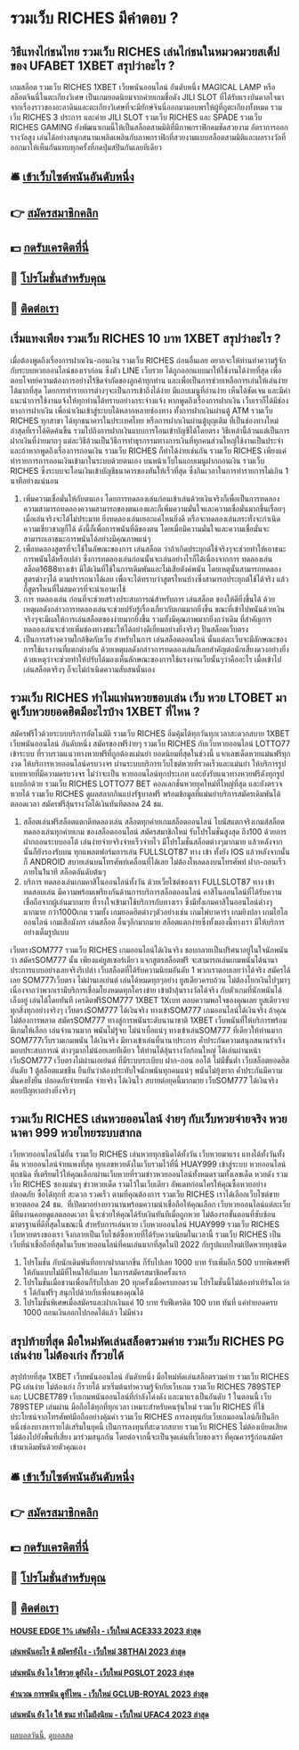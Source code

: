 # รวมเว็บ RICHES มีคำตอบ ?
## วิธีแทงไก่ชนไทย รวมเว็บ RICHES เล่นไก่ชนในหมวดมวยสเต็ปของ UFABET 1XBET สรุปว่าอะไร ?
เกมสล็อต รวมเว็บ RICHES 1XBET เว็บพนันออนไลน์ อันดับหนึ่ง MAGICAL LAMP หรือสล็อตจินนี่ในตะเกียงวิเศษ เป็นเกมยอดนิยมจากค่ายเกมชื่อดัง JILI SLOT ที่ได้รับแรงบันดาลใจมาจากเรื่องราวของอะลาดินและตะเกียงวิเศษที่จะมียักษ์จินนี่ออกมามอบพรให้ผู้ที่ถูตะเกียงทั้งหมด รวมเว็บ RICHES 3 ประการ และค่าย JILI SLOT รวมเว็บ RICHES และ SPADE รวมเว็บ RICHES GAMING ยังพัฒนาเกมนี้ให้เป็นสล็อตสามมิติที่มีภาพกราฟิกคมชัดสวยงาม อัตราการออกรางวัลสูง เล่นได้อย่างสนุกสนานเพลิดเพลินกับภาพกราฟิกที่สวยงามแบบสล็อตสามมิติและผลรางวัลที่ออกมาให้เห็นกันแทบทุกครั้งที่กดปุ่มสปินกันเลยทีเดียว

## 🛎 [เข้าเว็บไซต์พนันอันดับหนึ่ง](https://bit.ly/3SdLNi2)
## 👉 [สมัครสมาชิกคลิก](https://bit.ly/3SdLNi2)
## 💵 [กดรับเครดิตที่นี่](https://bit.ly/3dyRKHj)
## 👑 [โปรโมชั่นสำหรับคุณ](https://bit.ly/3dyRKHj)
## 📱 [ติดต่อเรา](https://bit.ly/3dyRKHj)

## เริ่มแทงเพียง รวมเว็บ RICHES 10 บาท 1XBET สรุปว่าอะไร ?
เมื่อต้องพูดถึงเรื่องการฝากเงิน-ถอนเงิน รวมเว็บ RICHES ก่อนอื่นเลย อยากจะให้ท่านทำความรู้จักกับระบบหวยออนไลน์ของเราก่อน ซึ่งตัว LINE เว็บรวย ได้ถูกออกแบบมาให้ใช้งานได้ง่ายที่สุด เพื่อตอบโจทย์ความต้องการอย่างไร้ขีดจำกัดของลูกค้าทุกท่าน และเพื่อเป็นการช่วยเหลือการเล่นให้เล่นง่ายได้มากที่สุด โดยการทำรายการต่างๆจะเป็นการเข้าถึงได้ง่าย มีแถบเมนูที่อ่านง่าย เห็นได้ชัดเจน และมีคำแนะนำการใช้งานแจ้งให้ทุกท่านได้ทราบอย่างกระจ่างแจ้ง หากพูดถึงเรื่องการฝากเงิน เว็บเราก็ได้มีช่องทางการฝากเงิน เพื่อนำเงินเข้าสู่ระบบได้หลากหลายช่องทาง ทั้งการฝากเงินผ่านตู้ ATM รวมเว็บ RICHES ทุกสาขา ได้ทุกธนาคารในประเทศไทย หรือการฝากเงินผ่านตู้บุญเติม ที่เป็นช่องทางใหม่ล่าสุดที่เราได้คิดค้นขึ้น รวมไปถึงการฝากเงินแบบการโอนเข้าบัญชีได้โดยตรง วิธีเหล่านี้ล้วนแต่เป็นการฝากเงินที่ง่ายมากๆ แต่ละวิธีล้วนเป็นวิธีการทำธุรกรรมทางการเงินที่ทุกคนส่วนใหญ่ใช้งานเป็นประจำ และถ้าหากพูดถึงเรื่องการถอนเงิน รวมเว็บ RICHES ก็ทำได้ง่ายเช่นกัน รวมเว็บ RICHES เพียงแค่ทำรายการการถอนเงินเข้ามาในระบบด้วยตนเอง บนหน้าเว็บในแถบเมนูฝากถอนเงิน รวมเว็บ RICHES ซึ่งระบบจะโอนเงินเข้าบัญชีธนาคารของทันให้เร็วที่สุด ซึ่งกินเวลาในการทำรายการไม่เกิน 1 นาทีอย่างแน่นอน
1. เพิ่มความเชื่อมั่นให้กับตนเอง โดยการทดลองเล่นก่อนเข้าเล่นด้วยเงินจริงก็เพื่อเป็นการทดลองความสามารถทดลองความสามารถของตนเองและก็เพิ่มความมั่นใจและความเชื่อมั่นมากขึ้นเรื่อยๆ เมื่อเล่นจริงจะได้ไม่ประมาท ยิ่งทดลองเล่นเยอะแค่ไหนยิ่งดี หรือจะทดลองเล่นกระทั่งจะกำเนิดความเชี่ยวชาญก็ได้ ดังนี้ก็เพื่อการพนันที่ดีของตน โดยเมื่อมีความมั่นใจและความเชื่อมั่นจะสามารถเอาชนะการพนันได้อย่างมีคุณภาพแน่ๆ
2. เพื่อทดลองสูตรที่จะใช้ในลัษณะของการ เล่นสล็อต ว่าถ้าเกิดประยุกต์ใช้จริงๆจะช่วยทำให้เอาชนะการพนันได้หรือเปล่า ซึ่งการทดลองเล่นก่อนนั้นจะเล่นอย่างไรก็ได้เนื่องจากการ ทดลองเล่นสล็อต1688ทางเข้า มิได้เงินที่ใช้ในการเดิมพันและไม่เสียตังค์พนัน โดยเหตุนั้นสามารถทดลองสูตรต่างๆได้ ตามปรารถนาได้เลย เพื่อจะได้ทราบว่าสูตรไหนบ้างซึ่งสามารถประยุกต์ใช้ได้จริง แล้วก็สูตรไหนที่ไม่สมควรที่จะนำเอามาใช้
3. การ ทดลองเล่น ก่อนที่จะช่วยสร้างประสบการณ์สำหรับการ เล่นสล็อต ของให้ดียิ่งขึ้นได้ ด้วยเหตุผลดังกล่าวการทดลองเล่นจะช่วยปรับรู้เรื่องเกี่ยวกับเกมมากยิ่งขึ้น ขณะที่เข้าไปพนันด้วยเงินจริงๆจะมีผลให้การเล่นสล็อตของง่ายมากยิ่งขึ้น รวมทั้งมีคุณภาพมากยิ่งกว่าเดิม ที่สำคัญการทดลองเล่นจะช่วยเพิ่มช่องทางชนะให้ได้อย่างดีเยี่ยมอย่างยิ่งจริงๆ ปั่นสล็อตเว็บตรง
4. เป็นการสร้างความใกล้ชิดกับเว็บ สำหรับในการ เล่นสล็อตออนไลน์ นั้นแต่ละเว็บจะมีลักษณะของการใช้แรงงานที่แตกต่างกัน ด้วยเหตุผลดังกล่าวการทดลองเล่นก็เลยสำคัญต่อนักเสี่ยงดวงอย่างยิ่ง ด้วยเหตุว่าจะช่วยทำให้ปรับได้มองเห็นลักษณะของการใช้แรงงานเว็บนั้นๆว่าคืออะไร เมื่อเข้าไป เล่นสล็อตจริงๆ ก็จะไม่กำเนิดความสับสนนั่นเอง

## รวมเว็บ RICHES ทำไมแฟนหวยชอบเล่น เว็บ หวย LTOBET มาดูเว็บหวยยอดฮิตมีอะไรบ้าง 1XBET ที่ไหน ?
สมัครฟรีไวด้วยระบบบริการอัตโนมัติ รวมเว็บ RICHES อิ่มคุ้มได้ทุกวันทุกเวลาสะดวกสบาย 1XBET เว็บพนันออนไลน์ อันดับหนึ่ง สมัครของฟรีง่ายๆ รวมเว็บ RICHES กับเว็บหวยออนไลน์ LOTTO77 เข้าระบบ ที่รวบรวมแนวทางหวยฟรีที่ถูกต้องแม่นยำ ยอดนิยมที่สุดในช่วงนี้ แจกเลขเด็ดหวยแม่นฟรีทุกงวด ให้บริการหวยออนไลน์ครบวงจร ผ่านระบบบริการเว็บไซต์หวยที่รวดเร็วและแม่นยำ ให้บริการรูปแบบหวยที่มีความครบวงจร ไม่ว่าจะเป็น หวยออนไลน์ทุกประเภท และยังรับแนวทางหวยฟรีดังทุกรูปแบบอีกด้วย รวมเว็บ RICHES LOTTO77 BET คอลเลกชั่นหวยยุคใหม่ที่ใหญ่ที่สุด และยังตรวจหวยได้ รวมเว็บ RICHES ดูผลสลากกินแบ่งรัฐบาลฟรี พร้อมข้อมูลที่แม่นยำบริการสมัครเดิมพันได้ตลอดเวลา สมัครฟรีลุ้นรางวัลได้เงินทันทีตลอด 24 ชม.
1. สล็อตเล่นฟรีสล็อตแตกดีทดลองเล่น สล็อตทุกค่ายเกมสล็อตออนไลน์ โบนัสแตกจริงเกมส์สล็อต ทดลองเล่นทุกค่ายเกม ของสล็อตออนไลน์ สมัครสมาชิกใหม่ รับโปรโมชั่นสูงสุด ถึง100 ด้วยการฝากถอนระบบออโต้ เล่นง่ายจ่ายจริงจ่ายเร็วจ่ายไว มีโปรโมชั่นสล็อตต่างๆมากมาย แล้วหลังจากนั้นก็ยังรองรับบน ทุกแพลตฟอร์มการเล่น FULLSLOT87 ทาง เข้า ทั้งยัง IOS แล้วหลังจากนั้นก็ ANDROID สบายเล่นบนโทรศัพท์เคลื่อนที่ได้เลย ไม่ต้องโหลดลงบนโทรศัพท์ ฝาก-ถอนเร็ว ภายใน1นาที สล็อตอันดับต้นๆ
2. บริการ ทดลองเล่นเกมคาสิโนออนไลน์ทั้งวัน ด้วยเว็ยไซต์ของเรา FULLSLOT87 ทาง เข้า ทดสอบเล่น มีความพร้อมเพรียงกันด้านการบริการสล็อตออนไลน์ คาสิโนออนไลน์ที่ได้รับความเชื่อถือจากผู้เล่นมากมาย ที่วางใจเข้ามาใช้บริการกับทางเรา ซึ่งมีทั้งเกมคาสิโนออนไลน์ต่างๆ มากมาย กว่า1000เกม รวมทั้ง เกมยอดฮิตต่างๆตัวอย่างเช่น เกมไพ่บาคาร่า เกมยิงปลา เกมไฮโลออนไลน์ เกมเสือมังกร เล่นสล็อต อื่นๆอีกมากมาย สล็อตแตกง่ายซึ่งทั้งผองนี้ทางเรา มีให้บริการอย่างเต็มรูปแบบ

เว็บตรงSOM777 รวมเว็บ RICHES เกมออนไลน์ได้เงินจริง ชอบกลายเป็นปริศนาอยู่ในใจนักพนันว่า สมัครSOM777 นั้น เพียงแค่ยูสเซอร์เดียว แจกสูตรสล็อตฟรี จะสามารถเล่นเกมพนันได้นานาประการแบบอย่างเลยจริงรึเปล่า เว็บสล็อตที่ได้รับความนิยมอันดับ 1 พวกเราตอบเลยว่าได้จริง สมัครได้เลย SOM777เว็บตรง ไม่ผ่านเอเย่นต์ เล่นได้หมดทุกๆอย่าง ยูสเดียวครบถ้วน ไม่ต้องโยกเงินไปๆมาๆ เนื่องจากว่าพวกเรามีบริการเชื่อมโยงหมดทุกโครงข่าย เข้าฝ่าลุ้นรางวัลได้จริง กับตัวเกมที่นักพนันได้เล็งอยู่ เล่นได้โดยทันที เครดิตฟรีSOM777 1XBET 1Xเบท ตอบความพอใจของคุณเลย ยูสเดียวจบทุกสิ่งทุกอย่างจริงๆ เว็บตรงSOM777 ได้เงินจริง
ทางเข้าSOM777 เกมออนไลน์ได้เงินจริง ถ้าคุณไม่ต้องการพลาด สมัครSOM777 ทางสู่การพนันระดับนานาชาติ 1XBET เว็บพนันที่ให้บริการพร้อม มีเกมให้เลือก เล่นจำนวนมาก พนันไม่รู้จบ ไม่น่าเบื่อแน่ๆ ทางเข้าเล่นSOM777 ที่เดียวให้ท่านมาก SOM777เว็บรวมเกมพนัน ได้เงินจริง มีทางเข้าเล่นที่นานาประการ ค้ำประกันความสนุกสนานร่าเริง มอบประสบการณ์ ต่างๆมากไม่น้อยเลยทีเดียว ให้ท่านได้ลุ้นรางวัลก้อนใหญ่ ได้เล่นผ่านหน้า เว็บSOM777 เว็บตรงไม่ผ่านเอเย่นต์ ที่มีระบบระเบียบ ฝาก-ถอน ออโต้ ไม่มีขั้นต่ำ เว็บสล็อตยอดฮิตอันดับ 1 ตู้สล็อตแมชชีน ยืนยันว่าต้องประทับใจนักพนันทุกคนแน่ๆ พนันไม่ยุ้งยาก ค้ำประกันมีความมั่นคงยั่งยืน ปลอดภัยจ่ายหนัก จ่ายจริง ได้เงินไว สบายต่อยุคนี้มากมาย เว็บSOM777 ได้เงินจริง ตอบปัญหาอย่างยิ่งจริงๆ

## รวมเว็บ RICHES เล่นหวยออนไลน์ ง่ายๆ กับเว็บหวยจ่ายจริง หวยนาคา 999 หวยไทยระบบสากล
เว็บหวยออนไลน์ไม่อั้น รวมเว็บ RICHES เล่นหวยทุกชนิดได้ทั้งวัน เว็บหวยมาแรง แทงได้ทั้งวันทั้งคืน หวยออนไลน์จ่ายแพงที่สุด ทุกเลขหวยดังในเว็บรวมไว้ที่นี่ HUAY999 เข้าสู่ระบบ หวยออนไลน์ทุกชนิด ที่เตรียมไว้ให้คุณเลือกผ่านเว็บหวยที่รวมข่าวหวยออนไลน์ทั้งหมดรวมทั้งเลขเด็ด หวยดัง รวมเว็บ RICHES ซองแม่นๆ ข่าวหวยเด็ด รวมไว้ในเว็บเดียว อัพเดทก่อนใครให้คุณซื้อหวยอย่างปลอดภัย ซื้อได้ทุกที่ สะดวก รวดเร็ว ตามที่คุณต้องการ รวมเว็บ RICHES เราได้เลือกเว็บไซต์ขายหวยตลอด 24 ชม.  ที่เปิดมาอย่างยาวนานพร้อมความน่าเชื่อถือให้คุณเลือก เว็บหวยออนไลน์แต่ละเว็บมีทีมงานคอยดูแลตลอดเวลา นี้จะช่วยให้คุณได้รับเงินทันทีเมื่อถูกหวย ไม่ต้องรอขั้นตอนที่ซับซ้อน มาตรฐานที่ดีที่สุดในขณะนี้ สำหรับการเล่นหวย เว็บหวยออนไลน์ HUAY999 รวมเว็บ RICHES เว็บหวยตรงของเรา จึงกลายเป็นเว็บไซต์ซื้อหวยที่ได้รับความนิยมในเวลานี้ รวมเว็บ RICHES เป็นเว็บที่น่าเชื่อถือที่สุดในเว็บหวยออนไลน์ที่คนเล่นมากที่สุดในปี 2022 กับรูปแบบใหม่เปิดหวยทุกชนิด
1. โปรโมชั่น กับนักเดิมพันที่อยากฝากมากขึ่น ก็รับไปเลย 1000 บาท รับเพิ่มอีก 500 บาทพิเศษฟรีให้กันแบบไม่มีที่ไหนให้กันเลย ในการสมัครสมาชิกครั้งแรก
2. โปรโมชั่นเมื่อชวนเพื่อนก็รับไปเลย 20 ทุกครั้งเมื่อครบยอดรวม โปรโมชั่นนี้ไม่ต้องทำเทิร์นโอเว่อร์ ได้กันฟรีๆ สนุกไปด้วยกับเพื่อนของคุณได้
3. โปรโมชั่นพิเศษเมื่อสมัครและฝากเงินแค่ 10 บาท รับฟีเครดิต 100 บาท ทันที่ แค่ทำยอดครบ 1000 ถอนเงินออกไปกอดได้แล้ว ไม่มีห่วง

## สรุปท้ายที่สุด มือใหม่หัดเล่นสล็อตรวมค่าย รวมเว็บ RICHES PG เล่นง่าย ไม่ต้องเก่ง ก็รวยได้
สรุปท้ายที่สุด 1XBET เว็บพนันออนไลน์ อันดับหนึ่ง มือใหม่หัดเล่นสล็อตรวมค่าย รวมเว็บ RICHES PG เล่นง่าย ไม่ต้องเก่ง ก็รวยได้ มาเริ่มต้นทำความรู้จักกับเว็บเกม รวมเว็บ RICHES 789STEP และ LUCBET789 เว็บเกมพนันออนไลน์ที่กำลังโด่งดัง และมาแรงเป็นอันดับ 1 ในตอนนี้ เว็บ 789STEP เล่นผ่าน มือถือได้ทุกที่ทุกเวลา เหมาะสำหรับคนรุ่นใหม่ รวมเว็บ RICHES ที่ใช้ประโยชน์จากโทรศัพท์มือถืออย่างคุ้มค่า รวมเว็บ RICHES การลงทุนกับเว็บเกมออนไลน์ก็เป็นอีกหนึ่งช่องทางหารายได้เสริมในยุคนี้ เป็นการลงทุนที่สะดวกสบาย รวมเว็บ RICHES ไม่ต้องเบียดเสียด ไม่ต้องไปยังพื้นที่เสี่ยง มาร่วมสนุกกัน โดยต่อจากนี้จะเป็นจุดเด่นที่เว็บของเรา ที่คุณควรรู้ก่อนสมัครเข้ามาเดิมพันด้วยตัวคุณเอง

## 🛎 [เข้าเว็บไซต์พนันอันดับหนึ่ง](https://bit.ly/3SdLNi2)
## 👉 [สมัครสมาชิกคลิก](https://bit.ly/3SdLNi2)
## 💵 [กดรับเครดิตที่นี่](https://bit.ly/3dyRKHj)
## 👑 [โปรโมชั่นสำหรับคุณ](https://bit.ly/3dyRKHj)
## 📱 [ติดต่อเรา](https://bit.ly/3dyRKHj)

#### [HOUSE EDGE 1% เล่นยังไง - เว็บใหม่ ACE333 2023 ล่าสุด](https://atom.io/themes/house%20edge%201%20เล่นยังไง%20-%20เว็บใหม่%20ace333%202023%20ล่าสุด)
#### [เล่นพนันอะไร ดี สมัครยังไง - เว็บใหม่ 38THAI 2023 ล่าสุด](https://atom.io/themes/เล่นพนันอะไร%20ดี%20สมัครยังไง%20-%20เว็บใหม่%2038thai%202023%20ล่าสุด)
#### [เล่นพนัน ยัง ไง ให้รวย ดูยังไง - เว็บใหม่ PGSLOT 2023 ล่าสุด](https://atom.io/themes/เล่นพนัน%20ยัง%20ไง%20ให้รวย%20ดูยังไง%20-%20เว็บใหม่%20pgslot%202023%20ล่าสุด)
#### [คำนวณ การพนัน ดูที่ไหน - เว็บใหม่ GCLUB-ROYAL 2023 ล่าสุด](https://atom.io/themes/คำนวณ%20การพนัน%20ดูที่ไหน%20-%20เว็บใหม่%20gclub-royal%202023%20ล่าสุด)
#### [เล่นพนัน ยัง ไง ให้ ชนะ ทำไมถึงนิยม - เว็บใหม่ UFAC4 2023 ล่าสุด](https://atom.io/themes/เล่นพนัน%20ยัง%20ไง%20ให้%20ชนะ%20ทำไมถึงนิยม%20-%20เว็บใหม่%20ufac4%202023%20ล่าสุด)

[ผลบอลวันนี้](https://siamsport.tv "ผลบอลวันนี้"), [ดูบอลสด](https://siamsport.tv/ดูบอลสด "ดูบอลสด")